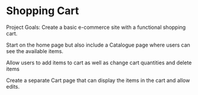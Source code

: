 # Shopping Cart

Project Goals:
Create a basic e-commerce site with a functional shopping cart.

Start on the home page but also include a Catalogue page where users can
see the available items.

Allow users to add items to cart as well as change cart quantities and delete items

Create a separate Cart page that can display the items in the cart and allow edits.


